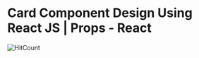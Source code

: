 # Card Component Design Using React JS | Props - React

![HitCount](https://i.ytimg.com/vi/L3YjUUxBWgs/maxresdefault.jpg)
